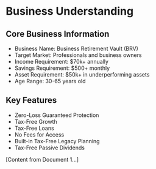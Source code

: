 # Business Understanding

## Core Business Information
- Business Name: Business Retirement Vault (BRV)
- Target Market: Professionals and business owners
- Income Requirement: $70k+ annually
- Savings Requirement: $500+ monthly
- Asset Requirement: $50k+ in underperforming assets
- Age Range: 30-65 years old

## Key Features
- Zero-Loss Guaranteed Protection
- Tax-Free Growth
- Tax-Free Loans
- No Fees for Access
- Built-in Tax-Free Legacy Planning
- Tax-Free Passive Dividends

[Content from Document 1...]